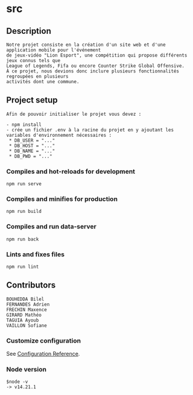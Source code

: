 # src


## Description
```
Notre projet consiste en la création d'un site web et d'une application mobile pour l'événement 
de jeux-vidéo "Lion Esport", une compétition qui propose différents jeux connus tels que 
League of Legends, Fifa ou encore Counter Strike Global Offensive.
À ce projet, nous devions donc inclure plusieurs fonctionnalités regroupées en plusieurs 
activités dont une commune.
```

## Project setup
```
Afin de pouvoir initialiser le projet vous devez :

- npm install
- crée un fichier .env à la racine du projet en y ajoutant les variables d'environnement nécessaires :  
 * DB_USER = "..."
 * DB_HOST = "..."
 * DB_NAME = "..."
 * DB_PWD = "..."
```

### Compiles and hot-reloads for development
```
npm run serve
```

### Compiles and minifies for production
```
npm run build
```

### Compiles and run data-server
```
npm run back
```

### Lints and fixes files
```
npm run lint
```

## Contributors
```
BOUHEDDA Bilel
FERNANDES Adrien
FRECHIN Maxence
GIRARD Mathéo
TAGUIA Ayoub
VAILLON Sofiane
```

### Customize configuration
See [Configuration Reference](https://cli.vuejs.org/config/).

### Node version
```
$node -v 
-> v14.21.1
```